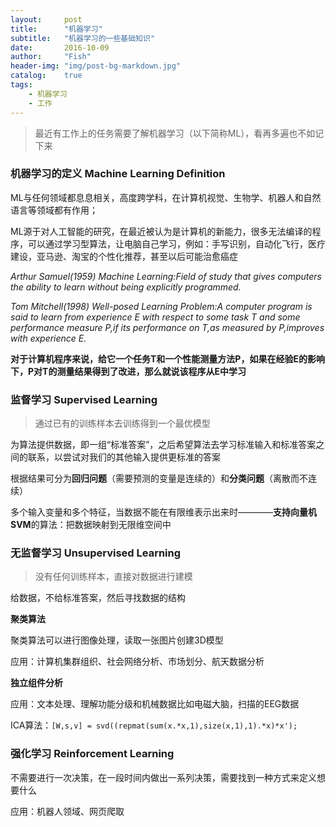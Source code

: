 ```yaml
---
layout:     post
title:      "机器学习"
subtitle:   "机器学习的一些基础知识"
date:       2016-10-09
author:     "Fish"
header-img: "img/post-bg-markdown.jpg"
catalog:    true
tags:
    - 机器学习
    - 工作
---
```


> 最近有工作上的任务需要了解机器学习（以下简称ML），看再多遍也不如记下来

### 机器学习的定义 Machine Learning Definition

ML与任何领域都息息相关，高度跨学科，在计算机视觉、生物学、机器人和自然语言等领域都有作用；

ML源于对人工智能的研究，在最近被认为是计算机的新能力，很多无法编译的程序，可以通过学习型算法，让电脑自己学习，例如：手写识别，自动化飞行，医疗建设，亚马逊、淘宝的个性化推荐，甚至以后可能治愈癌症

*Arthur Samuel(1959) Machine Learning:Field of study that gives computers the ability to learn without being explicitly programmed.*

*Tom Mitchell(1998) Well-posed Learning Problem:A computer program is said to learn from experience E with respect to some task T and some performance measure P,if its performance on T,as measured by P,improves with experience E.*

**对于计算机程序来说，给它一个任务T和一个性能测量方法P，如果在经验E的影响下，P对T的测量结果得到了改进，那么就说该程序从E中学习**

### 监督学习 Supervised Learning

>通过已有的训练样本去训练得到一个最优模型

为算法提供数据，即一组“标准答案”，之后希望算法去学习标准输入和标准答案之间的联系，以尝试对我们的其他输入提供更标准的答案

根据结果可分为**回归问题**（需要预测的变量是连续的）和**分类问题**（离散而不连续）

多个输入变量和多个特征，当数据不能在有限维表示出来时————**支持向量机SVM**的算法：把数据映射到无限维空间中

### 无监督学习 Unsupervised Learning

>没有任何训练样本，直接对数据进行建模

给数据，不给标准答案，然后寻找数据的结构

**聚类算法**

聚类算法可以进行图像处理，读取一张图片创建3D模型

应用：计算机集群组织、社会网络分析、市场划分、航天数据分析

**独立组件分析**

应用：文本处理、理解功能分级和机械数据比如电磁大脑，扫描的EEG数据

ICA算法：`[W,s,v] = svd((repmat(sum(x.*x,1),size(x,1),1).*x)*x');`
	
### 强化学习 Reinforcement Learning

不需要进行一次决策，在一段时间内做出一系列决策，需要找到一种方式来定义想要什么

应用：机器人领域、网页爬取

